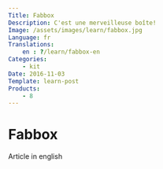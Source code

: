 ```yaml
---
Title: Fabbox
Description: C'est une merveilleuse boîte!
Image: /assets/images/learn/fabbox.jpg
Language: fr
Translations:
    en : ?/learn/fabbox-en
Categories:
    - kit
Date: 2016-11-03
Template: learn-post
Products:
    - 8
---
```


# Fabbox

Article in english